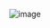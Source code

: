 ![image](https://github.com/Vivekkumar-Tiwari/Mini_Calcy/assets/158731018/3f33e196-1b1b-489d-9cc6-bfaaa31e6725)
